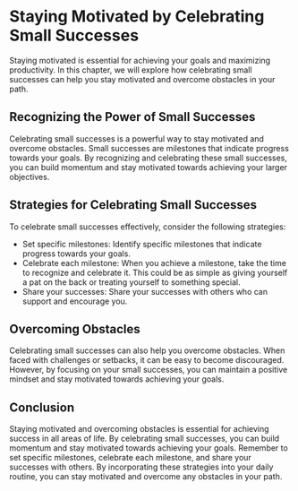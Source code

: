 Staying Motivated by Celebrating Small Successes
============================================================================================

Staying motivated is essential for achieving your goals and maximizing productivity. In this chapter, we will explore how celebrating small successes can help you stay motivated and overcome obstacles in your path.

Recognizing the Power of Small Successes
----------------------------------------

Celebrating small successes is a powerful way to stay motivated and overcome obstacles. Small successes are milestones that indicate progress towards your goals. By recognizing and celebrating these small successes, you can build momentum and stay motivated towards achieving your larger objectives.

Strategies for Celebrating Small Successes
------------------------------------------

To celebrate small successes effectively, consider the following strategies:

* Set specific milestones: Identify specific milestones that indicate progress towards your goals.
* Celebrate each milestone: When you achieve a milestone, take the time to recognize and celebrate it. This could be as simple as giving yourself a pat on the back or treating yourself to something special.
* Share your successes: Share your successes with others who can support and encourage you.

Overcoming Obstacles
--------------------

Celebrating small successes can also help you overcome obstacles. When faced with challenges or setbacks, it can be easy to become discouraged. However, by focusing on your small successes, you can maintain a positive mindset and stay motivated towards achieving your goals.

Conclusion
----------

Staying motivated and overcoming obstacles is essential for achieving success in all areas of life. By celebrating small successes, you can build momentum and stay motivated towards achieving your goals. Remember to set specific milestones, celebrate each milestone, and share your successes with others. By incorporating these strategies into your daily routine, you can stay motivated and overcome any obstacles in your path.


